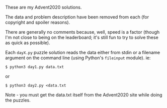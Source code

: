 These are my Advent2020 solutions.

The data and problem description have been removed from each (for copyright and spoiler reasons).

There are generally no comments because, well, speed is a factor (though I'm not close to being on the leaderboard; it's still fun to try to solve these as quick as possible).

Each `dayX.py` puzzle solution reads the data either from stdin or a filename argument on the command line (using Python's `fileinput` module).  ie:

```
$ python3 day1.py data.txt
```

or

```
$ python3 day2.py <data.txt
```

Note - you must get the data.txt itself from the Advent2020 site while doing the puzzles.
